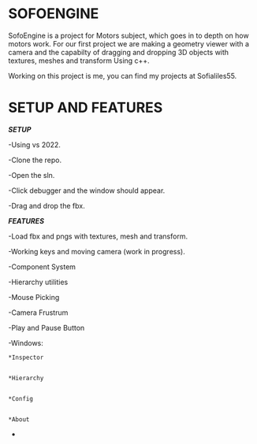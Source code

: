 # **SOFOENGINE**
SofoEngine is a project for Motors subject, which goes in to depth on how motors work. For our first project we are making a geometry viewer with a camera and the capabilty of dragging and dropping 3D objects with textures, meshes and transform Using c++.


Working on this project is me, you can find my projects at Sofialiles55.
# **SETUP AND FEATURES**
***SETUP***


-Using vs 2022.


-Clone the repo.


-Open the sln.


-Click debugger and the window should appear.


-Drag and drop the fbx.

***FEATURES***


-Load fbx and pngs with textures, mesh and transform.

-Working keys and moving camera (work in progress).

-Component System

-Hierarchy utilities

-Mouse Picking

-Camera Frustrum

-Play and Pause Button

-Windows:


    *Inspector

    
    *Hierarchy

    
    *Config

    
    *About

-





